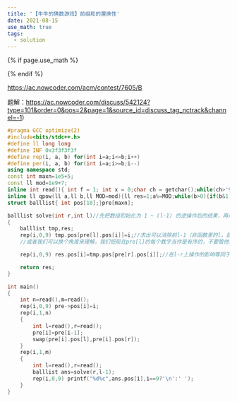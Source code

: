 ```yaml
---
title: '【牛牛的猜数游戏】前缀和的置换性'
date: 2021-08-15
use_math: true
tags:
  - solution
---
```

{% if page.use_math %}  
<script type="text/javascript" id="MathJax-script" async  
  src="https://cdn.jsdelivr.net/npm/mathjax@3/es5/tex-mml-chtml.js">  
</script>  
<script>  
  MathJax = {  
    tex: {  
      inlineMath: [['$', '$'], ['\\(', '\\)']],  
      displayMath: [['$$', '$$'], ['\\[', '\\]']],  
      processEscapes: true  
    }  
  };  
</script>  
{% endif %}

https://ac.nowcoder.com/acm/contest/7605/B 

题解：https://ac.nowcoder.com/discuss/542124?type=101&order=0&pos=2&page=1&source_id=discuss_tag_nctrack&channel=-1)

```cpp 
#pragma GCC optimize(2)
#include<bits/stdc++.h>
#define ll long long
#define INF 0x3f3f3f3f
#define rep(i, a, b) for(int i=a;i<=b;i++)
#define per(i, a, b) for(int i=a;i>=b;i--)
using namespace std;
const int maxn=1e5+5;
const ll mod=1e9+7;
inline int read(){ int f = 1; int x = 0;char ch = getchar();while(ch>'9'||ch<'0') {if(ch=='-') f=-1; ch = getchar();}while(ch>='0'&&ch<='9') x = (x<<3) + (x<<1) + ch - '0',  ch = getchar();return x*f; }
inline ll qpow(ll a,ll b,ll MOD=mod){ll res=1;a%=MOD;while(b>0){if(b&1)res=res*a%MOD;a=a*a%MOD;b>>=1;}return res;}
struct balllist{ int pos[10];}pre[maxn];

balllist solve(int r,int l)//先把数组初始化为 1 ~ (l-1) 的逆操作后的结果，再做一次 1 ~ r 的操作就行了
{
    balllist tmp,res;
    rep(i,0,9) tmp.pos[pre[l].pos[i]]=i;//求出可以消除前l-1（非函数里的l，是传参的l）次影响的序列，其实是在做逆操作。 得到的序列经过l-1次操作得到的序列就是0到i，换句话说，我要是改成 rep(i,0,9) tmp.pos[pre[l].pos[i]]=pre[l].pos[i]，操作后得到的就是原序列，等于号后面的决定了最终状态
    //或者我们可以换个角度来理解，我们把现在pre[l]的每个数字当作是有序的，不要管他本身数字是什么，就假设它是0-9排列的数字，那我们对其进行逆操作之后，再正操作，得到的就是0-9的有序序列

    rep(i,0,9) res.pos[i]=tmp.pos[pre[r].pos[i]];//在l-r上操作的影响等同于在tmp序列上做一次1-r的操作，代码实现原因同上

    return res;
}

int main()
{
    int n=read(),m=read();
    rep(i,0,9) pre->pos[i]=i;
    rep(i,1,n)
    {
        int l=read(),r=read();
        pre[i]=pre[i-1];
        swap(pre[i].pos[l],pre[i].pos[r]);
    }
    rep(i,1,m)
    {
        int l=read(),r=read();
        balllist ans=solve(r,l-1);
        rep(i,0,9) printf("%d%c",ans.pos[i],i==9?'\n':' ');
    }
}
```
